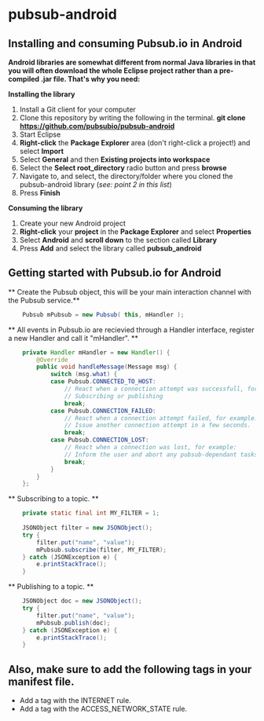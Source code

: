 # pubsub-android


## Installing and consuming Pubsub.io in Android
**Android libraries are somewhat different from normal Java libraries in that you will often download the whole Eclipse project rather than a pre-compiled .jar file. That's why you need:**

**Installing the library**

1. Install a Git client for your computer
2. Clone this repository by writing the following in the terminal. **git clone https://github.com/pubsubio/pubsub-android**
3. Start Eclipse
4. **Right-click** the **Package Explorer** area (don't right-click a project!) and select **Import**
5. Select **General** and then **Existing projects into workspace**
6. Select the **Select root_directory** radio button and press **browse**
7. Navigate to, and select, the directory/folder where you cloned the pubsub-android library (*see: point 2 in this list*)
8. Press **Finish**

**Consuming the library**

1. Create your new Android project
2. **Right-click** your **project** in the **Package Explorer** and select **Properties**
3. Select **Android** and **scroll down** to the section called **Library**
4. Press **Add** and select the library called **pubsub_android**

## Getting started with Pubsub.io for Android

** Create the Pubsub object, this will be your main interaction channel with the Pubsub service.**

``` java
	Pubsub mPubsub = new Pubsub( this, mHandler );
```

** All events in Pubsub.io are recievied through a Handler interface, register a new Handler and call it "mHandler". **

``` java
	private Handler mHandler = new Handler() {
		@Override
		public void handleMessage(Message msg) {
			switch (msg.what) {
			case Pubsub.CONNECTED_TO_HOST:
				// React when a connection attempt was successfull, for example:
				// Subscribing or publishing
				break;
			case Pubsub.CONNECTION_FAILED:
				// React when a connection attempt failed, for example:
				// Issue another connection attempt in a few seconds.
				break;
			case Pubsub.CONNECTION_LOST:
				// React when a connection was lost, for example:
				// Inform the user and abort any pubsub-dependant tasks.
				break;
			}
		}
	};
```

** Subscribing to a topic. **
``` java
	private static final int MY_FILTER = 1;
	
	JSONObject filter = new JSONObject();
	try {
		filter.put("name", "value");
		mPubsub.subscribe(filter, MY_FILTER);
	} catch (JSONException e) {
		e.printStackTrace();
	}
```

** Publishing to a topic. **
``` java
	JSONObject doc = new JSONObject();
	try {
		filter.put("name", "value");
		mPubsub.publish(doc);
	} catch (JSONException e) {
		e.printStackTrace();
	}
```

## Also, make sure to add the following <uses-permission> tags in your manifest file.

* Add a <uses-permission> tag with the INTERNET rule.
* Add a <user-permission> tag with the ACCESS_NETWORK_STATE rule.
